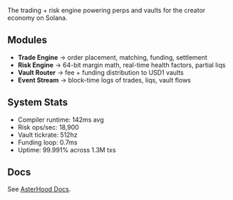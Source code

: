 The trading + risk engine powering perps and vaults for the creator economy on Solana.

## Modules
- **Trade Engine** → order placement, matching, funding, settlement
- **Risk Engine** → 64-bit margin math, real-time health factors, partial liqs
- **Vault Router** → fee + funding distribution to USD1 vaults
- **Event Stream** → block-time logs of trades, liqs, vault flows

## System Stats
- Compiler runtime: 142ms avg
- Risk ops/sec: 18,900
- Vault tickrate: 512hz
- Funding loop: 0.7ms
- Uptime: 99.991% across 1.3M txs

## Docs
See [AsterHood Docs](https://github.com/AsterHood/asterhood-docs).
